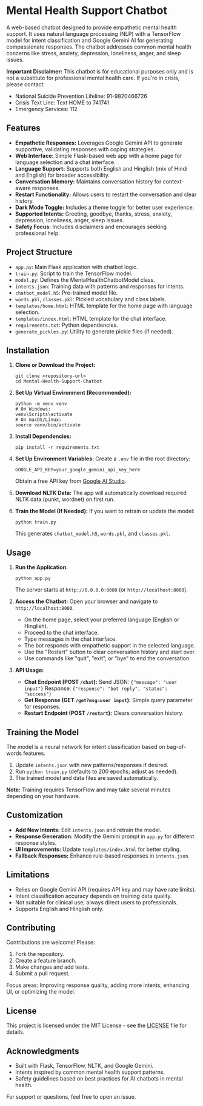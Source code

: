 # Mental Health Support Chatbot

A web-based chatbot designed to provide empathetic mental health support. It uses natural language processing (NLP) with a TensorFlow model for intent classification and Google Gemini AI for generating compassionate responses. The chatbot addresses common mental health concerns like stress, anxiety, depression, loneliness, anger, and sleep issues.

**Important Disclaimer:** This chatbot is for educational purposes only and is not a substitute for professional mental health care. If you're in crisis, please contact:
- National Suicide Prevention Lifeline: 91-9820466726
- Crisis Text Line: Text HOME to 741741
- Emergency Services: 112

## Features

- **Empathetic Responses:** Leverages Google Gemini API to generate supportive, validating responses with coping strategies.
- **Web Interface:** Simple Flask-based web app with a home page for language selection and a chat interface.
- **Language Support:** Supports both English and Hinglish (mix of Hindi and English) for broader accessibility.
- **Conversation Memory:** Maintains conversation history for context-aware responses.
- **Restart Functionality:** Allows users to restart the conversation and clear history.
- **Dark Mode Toggle:** Includes a theme toggle for better user experience.
- **Supported Intents:** Greeting, goodbye, thanks, stress, anxiety, depression, loneliness, anger, sleep issues.
- **Safety Focus:** Includes disclaimers and encourages seeking professional help.
## Project Structure

- `app.py`: Main Flask application with chatbot logic.
- `train.py`: Script to train the TensorFlow model.
- `model.py`: Defines the MentalHealthChatbotModel class.
- `intents.json`: Training data with patterns and responses for intents.
- `chatbot_model.h5`: Pre-trained model file.
- `words.pkl`, `classes.pkl`: Pickled vocabulary and class labels.
- `templates/home.html`: HTML template for the home page with language selection.
- `templates/index.html`: HTML template for the chat interface.
- `requirements.txt`: Python dependencies.
- `generate_pickles.py`: Utility to generate pickle files (if needed).

## Installation

1. **Clone or Download the Project:**
   ```
   git clone <repository-url>
   cd Mental-Health-Support-Chatbot
   ```

2. **Set Up Virtual Environment (Recommended):**
   ```
   python -m venv venv
   # On Windows:
   venv\Scripts\activate
   # On macOS/Linux:
   source venv/bin/activate
   ```

3. **Install Dependencies:**
   ```
   pip install -r requirements.txt
   ```

4. **Set Up Environment Variables:**
   Create a `.env` file in the root directory:
   ```
   GOOGLE_API_KEY=your_google_gemini_api_key_here
   ```
   Obtain a free API key from [Google AI Studio](https://aistudio.google.com/).

5. **Download NLTK Data:**
   The app will automatically download required NLTK data (punkt, wordnet) on first run.

6. **Train the Model (If Needed):**
   If you want to retrain or update the model:
   ```
   python train.py
   ```
   This generates `chatbot_model.h5`, `words.pkl`, and `classes.pkl`.

## Usage

1. **Run the Application:**
   ```
   python app.py
   ```
   The server starts at `http://0.0.0.0:8080` (or `http://localhost:8080`).

2. **Access the Chatbot:**
   Open your browser and navigate to `http://localhost:8080`.
   - On the home page, select your preferred language (English or Hinglish).
   - Proceed to the chat interface.
   - Type messages in the chat interface.
   - The bot responds with empathetic support in the selected language.
   - Use the "Restart" button to clear conversation history and start over.
   - Use commands like "quit", "exit", or "bye" to end the conversation.

3. **API Usage:**
   - **Chat Endpoint (POST `/chat`):**
     Send JSON: `{"message": "user input"}`
     Response: `{"response": "bot reply", "status": "success"}`
   - **Get Response (GET `/get?msg=user input`):** Simple query parameter for responses.
   - **Restart Endpoint (POST `/restart`):** Clears conversation history.

## Training the Model

The model is a neural network for intent classification based on bag-of-words features.

1. Update `intents.json` with new patterns/responses if desired.
2. Run `python train.py` (defaults to 200 epochs; adjust as needed).
3. The trained model and data files are saved automatically.

**Note:** Training requires TensorFlow and may take several minutes depending on your hardware.

## Customization

- **Add New Intents:** Edit `intents.json` and retrain the model.
- **Response Generation:** Modify the Gemini prompt in `app.py` for different response styles.
- **UI Improvements:** Update `templates/index.html` for better styling.
- **Fallback Responses:** Enhance rule-based responses in `intents.json`.

## Limitations

- Relies on Google Gemini API (requires API key and may have rate limits).
- Intent classification accuracy depends on training data quality.
- Not suitable for clinical use; always direct users to professionals.
- Supports English and Hinglish only.

## Contributing

Contributions are welcome! Please:
1. Fork the repository.
2. Create a feature branch.
3. Make changes and add tests.
4. Submit a pull request.

Focus areas: Improving response quality, adding more intents, enhancing UI, or optimizing the model.

## License

This project is licensed under the MIT License - see the [LICENSE](LICENSE) file for details.

## Acknowledgments

- Built with Flask, TensorFlow, NLTK, and Google Gemini.
- Intents inspired by common mental health support patterns.
- Safety guidelines based on best practices for AI chatbots in mental health.

For support or questions, feel free to open an issue.

